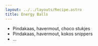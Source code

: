 ```yaml
---
layout: ../../layouts/Recipe.astro
title: Energy Balls
---
```

* Pindakaas, havermout, choco stukjes
* Pindakaas, havermout, kokos snippers
* ...